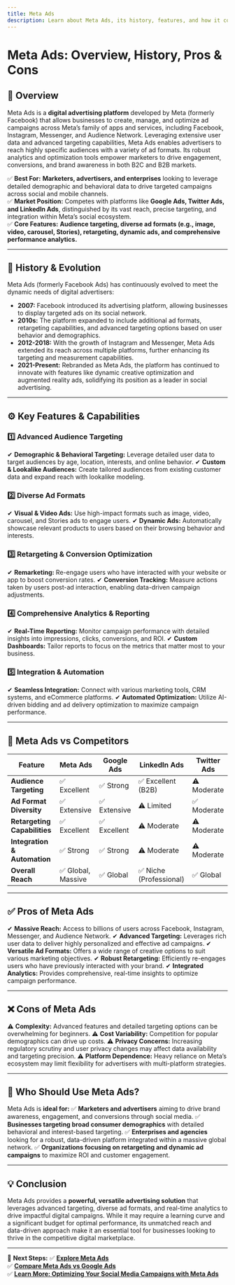 ```yaml
---
title: Meta Ads
description: Learn about Meta Ads, its history, features, and how it compares to other digital advertising platforms.
---
```


# **Meta Ads: Overview, History, Pros & Cons**

## **📌 Overview**  
Meta Ads is a **digital advertising platform** developed by Meta (formerly Facebook) that allows businesses to create, manage, and optimize ad campaigns across Meta’s family of apps and services, including Facebook, Instagram, Messenger, and Audience Network. Leveraging extensive user data and advanced targeting capabilities, Meta Ads enables advertisers to reach highly specific audiences with a variety of ad formats. Its robust analytics and optimization tools empower marketers to drive engagement, conversions, and brand awareness in both B2C and B2B markets.

✅ **Best For:** **Marketers, advertisers, and enterprises** looking to leverage detailed demographic and behavioral data to drive targeted campaigns across social and mobile channels.  
✅ **Market Position:** Competes with platforms like **Google Ads, Twitter Ads, and LinkedIn Ads**, distinguished by its vast reach, precise targeting, and integration within Meta’s social ecosystem.  
✅ **Core Features:** **Audience targeting, diverse ad formats (e.g., image, video, carousel, Stories), retargeting, dynamic ads, and comprehensive performance analytics.**

---

## **📜 History & Evolution**  
Meta Ads (formerly Facebook Ads) has continuously evolved to meet the dynamic needs of digital advertisers:

- **2007:** Facebook introduced its advertising platform, allowing businesses to display targeted ads on its social network.
- **2010s:** The platform expanded to include additional ad formats, retargeting capabilities, and advanced targeting options based on user behavior and demographics.
- **2012-2018:** With the growth of Instagram and Messenger, Meta Ads extended its reach across multiple platforms, further enhancing its targeting and measurement capabilities.
- **2021-Present:** Rebranded as Meta Ads, the platform has continued to innovate with features like dynamic creative optimization and augmented reality ads, solidifying its position as a leader in social advertising.

---

## **⚙️ Key Features & Capabilities**

### **1️⃣ Advanced Audience Targeting**
✔ **Demographic & Behavioral Targeting:** Leverage detailed user data to target audiences by age, location, interests, and online behavior.
✔ **Custom & Lookalike Audiences:** Create tailored audiences from existing customer data and expand reach with lookalike modeling.

### **2️⃣ Diverse Ad Formats**
✔ **Visual & Video Ads:** Use high-impact formats such as image, video, carousel, and Stories ads to engage users.
✔ **Dynamic Ads:** Automatically showcase relevant products to users based on their browsing behavior and interests.

### **3️⃣ Retargeting & Conversion Optimization**
✔ **Remarketing:** Re-engage users who have interacted with your website or app to boost conversion rates.
✔ **Conversion Tracking:** Measure actions taken by users post-ad interaction, enabling data-driven campaign adjustments.

### **4️⃣ Comprehensive Analytics & Reporting**
✔ **Real-Time Reporting:** Monitor campaign performance with detailed insights into impressions, clicks, conversions, and ROI.
✔ **Custom Dashboards:** Tailor reports to focus on the metrics that matter most to your business.

### **5️⃣ Integration & Automation**
✔ **Seamless Integration:** Connect with various marketing tools, CRM systems, and eCommerce platforms.
✔ **Automated Optimization:** Utilize AI-driven bidding and ad delivery optimization to maximize campaign performance.

---

## **🔄 Meta Ads vs Competitors**

| Feature                   | Meta Ads           | Google Ads         | LinkedIn Ads       | Twitter Ads       |
|---------------------------|--------------------|--------------------|--------------------|-------------------|
| **Audience Targeting**    | ✅ Excellent       | ✅ Strong          | ✅ Excellent (B2B)  | ⚠ Moderate       |
| **Ad Format Diversity**   | ✅ Extensive       | ✅ Extensive       | ⚠ Limited         | ✅ Moderate       |
| **Retargeting Capabilities** | ✅ Excellent    | ✅ Excellent       | ⚠ Moderate        | ⚠ Moderate       |
| **Integration & Automation** | ✅ Strong      | ✅ Strong          | ⚠ Moderate        | ⚠ Moderate       |
| **Overall Reach**         | ✅ Global, Massive | ✅ Global          | ✅ Niche (Professional) | ✅ Global      |

---

## **✅ Pros of Meta Ads**
✔ **Massive Reach:** Access to billions of users across Facebook, Instagram, Messenger, and Audience Network.
✔ **Advanced Targeting:** Leverages rich user data to deliver highly personalized and effective ad campaigns.
✔ **Versatile Ad Formats:** Offers a wide range of creative options to suit various marketing objectives.
✔ **Robust Retargeting:** Efficiently re-engages users who have previously interacted with your brand.
✔ **Integrated Analytics:** Provides comprehensive, real-time insights to optimize campaign performance.

---

## **❌ Cons of Meta Ads**
⚠ **Complexity:** Advanced features and detailed targeting options can be overwhelming for beginners.
⚠ **Cost Variability:** Competition for popular demographics can drive up costs.
⚠ **Privacy Concerns:** Increasing regulatory scrutiny and user privacy changes may affect data availability and targeting precision.
⚠ **Platform Dependence:** Heavy reliance on Meta’s ecosystem may limit flexibility for advertisers with multi-platform strategies.

---

## **🎯 Who Should Use Meta Ads?**
Meta Ads is **ideal for:**
✅ **Marketers and advertisers** aiming to drive brand awareness, engagement, and conversions through social media.
✅ **Businesses targeting broad consumer demographics** with detailed behavioral and interest-based targeting.
✅ **Enterprises and agencies** looking for a robust, data-driven platform integrated within a massive global network.
✅ **Organizations focusing on retargeting and dynamic ad campaigns** to maximize ROI and customer engagement.

---

## **💡 Conclusion**
Meta Ads provides a **powerful, versatile advertising solution** that leverages advanced targeting, diverse ad formats, and real-time analytics to drive impactful digital campaigns. While it may require a learning curve and a significant budget for optimal performance, its unmatched reach and data-driven approach make it an essential tool for businesses looking to thrive in the competitive digital marketplace.

---

🚀 **Next Steps:**
✅ **[Explore Meta Ads](https://business.facebook.com/adsmanager)**  
✅ **[Compare Meta Ads vs Google Ads](#)**  
✅ **[Learn More: Optimizing Your Social Media Campaigns with Meta Ads](#)**
